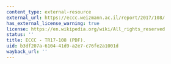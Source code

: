 ```yaml
---
content_type: external-resource
external_url: https://eccc.weizmann.ac.il/report/2017/108/
has_external_license_warning: true
license: https://en.wikipedia.org/wiki/All_rights_reserved
status: ''
title: ECCC - TR17-108 (PDF).
uid: b3df207a-6104-41d9-a2e7-c76fe2a1001d
wayback_url: ''
---
```

